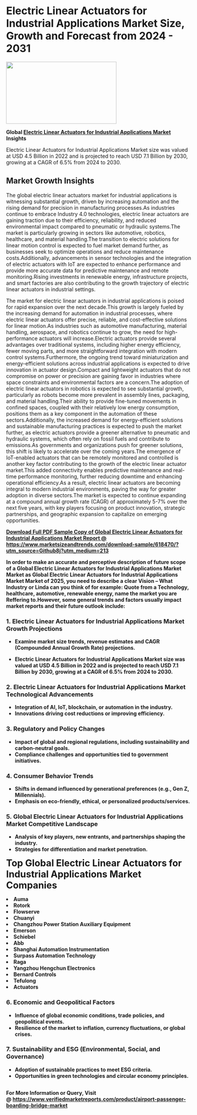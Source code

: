 <H1>Electric Linear Actuators for Industrial Applications Market Size, Growth and Forecast from 2024 - 2031</H1><img class="aligncenter size-medium wp-image-584254" src="https://thirdeyenews.in/wp-content/uploads/2024/09/Global-Market-Research-300x168.jpeg" alt="" width="300" height="168" /><p><strong>Global&nbsp;<a href="https://www.marketsizeandtrends.com/download-sample/618470/?utm_source=Github8j?utm_medium=213">Electric Linear Actuators for Industrial Applications Market</a> Insights</strong></p><p>Electric Linear Actuators for Industrial Applications Market size was valued at USD 4.5 Billion in 2022 and is projected to reach USD 7.1 Billion by 2030, growing at a CAGR of 6.5% from 2024 to 2030.</p><p><h2>Market Growth Insights</h2> <p>The global electric linear actuators market for industrial applications is witnessing substantial growth, driven by increasing automation and the rising demand for precision in manufacturing processes.As industries continue to embrace Industry 4.0 technologies, electric linear actuators are gaining traction due to their efficiency, reliability, and reduced environmental impact compared to pneumatic or hydraulic systems.The market is particularly growing in sectors like automotive, robotics, healthcare, and material handling.The transition to electric solutions for linear motion control is expected to fuel market demand further, as businesses seek to optimize operations and reduce maintenance costs.Additionally, advancements in sensor technologies and the integration of electric actuators with IoT are expected to enhance performance and provide more accurate data for predictive maintenance and remote monitoring.Rising investments in renewable energy, infrastructure projects, and smart factories are also contributing to the growth trajectory of electric linear actuators in industrial settings.</p> <p><strong><a href="download-sample-link"></a></strong></p> <p>The market for electric linear actuators in industrial applications is poised for rapid expansion over the next decade.This growth is largely fueled by the increasing demand for automation in industrial processes, where electric linear actuators offer precise, reliable, and cost-effective solutions for linear motion.As industries such as automotive manufacturing, material handling, aerospace, and robotics continue to grow, the need for high-performance actuators will increase.Electric actuators provide several advantages over traditional systems, including higher energy efficiency, fewer moving parts, and more straightforward integration with modern control systems.Furthermore, the ongoing trend toward miniaturization and energy-efficient solutions across industrial applications is expected to drive innovation in actuator design.Compact and lightweight actuators that do not compromise on power or precision are gaining favor in industries where space constraints and environmental factors are a concern.The adoption of electric linear actuators in robotics is expected to see substantial growth, particularly as robots become more prevalent in assembly lines, packaging, and material handling.Their ability to provide fine-tuned movements in confined spaces, coupled with their relatively low energy consumption, positions them as a key component in the automation of these sectors.Additionally, the increased demand for energy-efficient solutions and sustainable manufacturing practices is expected to push the market further, as electric actuators provide a greener alternative to pneumatic and hydraulic systems, which often rely on fossil fuels and contribute to emissions.As governments and organizations push for greener solutions, this shift is likely to accelerate over the coming years.The emergence of IoT-enabled actuators that can be remotely monitored and controlled is another key factor contributing to the growth of the electric linear actuator market.This added connectivity enables predictive maintenance and real-time performance monitoring, further reducing downtime and enhancing operational efficiency.As a result, electric linear actuators are becoming integral to modern industrial environments, paving the way for greater adoption in diverse sectors.The market is expected to continue expanding at a compound annual growth rate (CAGR) of approximately 5-7% over the next five years, with key players focusing on product innovation, strategic partnerships, and geographic expansion to capitalize on emerging opportunities.<p><strong><a href="get-more-link"></p><p><span class=""><strong>Download Full PDF Sample Copy of Global Electric Linear Actuators for Industrial Applications Market Report</strong> @ <a href="https://www.marketsizeandtrends.com/download-sample/618470/?utm_source=Github8j?utm_medium=213" target="_blank">https://www.marketsizeandtrends.com/download-sample/618470/?utm_source=Github8j?utm_medium=213</a></span></p><p>In order to make an accurate and perceptive description of future scope of a Global&nbsp;Electric Linear Actuators for Industrial Applications Market Market as Global&nbsp;Electric Linear Actuators for Industrial Applications Market Market of 2025, you need to describe a clear Vision &ndash; What Industry or Linda can you think of for example: Quote from a Technology, healthcare, automotive, renewable energy, name the market you are Reffering to.However, some general trends and factors usually impact market reports and their future outlook include:</p><h3>1.&nbsp;<strong>Electric Linear Actuators for Industrial Applications Market Growth Projections</strong></h3><ul><li>Examine market size trends, revenue estimates and CAGR (Compounded Annual Growth Rate) projections.</li><li><p>Electric Linear Actuators for Industrial Applications Market size was valued at USD 4.5 Billion in 2022 and is projected to reach USD 7.1 Billion by 2030, growing at a CAGR of 6.5% from 2024 to 2030.</p></li></ul><h3>2.&nbsp;<strong>Electric Linear Actuators for Industrial Applications Market Technological Advancements</strong></h3><ul><li>Integration of AI, IoT, blockchain, or automation in the industry.</li><li>Innovations driving cost reductions or improving efficiency.</li></ul><h3>3.&nbsp;<strong>Regulatory and Policy Changes</strong></h3><ul><li>Impact of global and regional regulations, including sustainability and carbon-neutral goals.</li><li>Compliance challenges and opportunities tied to government initiatives.</li></ul><h3>4.&nbsp;<strong>Consumer Behavior Trends</strong></h3><ul><li>Shifts in demand influenced by generational preferences (e.g., Gen Z, Millennials).</li><li>Emphasis on eco-friendly, ethical, or personalized products/services.</li></ul><h3>5.&nbsp;<strong>Global Electric Linear Actuators for Industrial Applications Market Competitive Landscape</strong></h3><ul><li>Analysis of key players, new entrants, and partnerships shaping the industry.</li><li>Strategies for differentiation and market penetration.</li></ul><p data-pm-slice="1 1 []"><span style="color: inherit; font-family: inherit; font-size: 25px;">Top Global Electric Linear Actuators for Industrial Applications Market Companies</span></p><div class="" data-test-id=""><p><li>Auma</li><li> Rotork</li><li> Flowserve</li><li> Chuanyi</li><li> Changzhou Power Station Auxiliary Equipment</li><li> Emerson</li><li> Schiebel</li><li> Abb</li><li> Shanghai Automation Instrumentation</li><li> Surpass Automation Technology</li><li> Raga</li><li> Yangzhou Hengchun Electronics</li><li> Bernard Controls</li><li> Tefulong</li><li> Actuators</li></p></div><h3>6.&nbsp;<strong>Economic and Geopolitical Factors</strong></h3><ul><li>Influence of global economic conditions, trade policies, and geopolitical events.</li><li>Resilience of the market to inflation, currency fluctuations, or global crises.</li></ul><h3>7.&nbsp;<strong>Sustainability and ESG (Environmental, Social, and Governance)</strong></h3><ul><li>Adoption of sustainable practices to meet ESG criteria.</li><li>Opportunities in green technologies and circular economy principles.</li></ul><h2><strong style="font-size: 14px;">For More Information or Query, Visit @&nbsp;</strong><a style="background-color: #ffffff; font-size: 14px;" href="https://www.marketsizeandtrends.com/report/electric-linear-actuators-for-industrial-applications-market/" target="_blank">https://www.verifiedmarketreports.com/product/airport-passenger-boarding-bridge-market</a></h2>